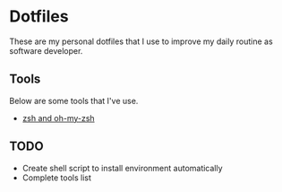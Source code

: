 # Dotfiles

These are my personal dotfiles that I use to improve my daily routine as software developer.

## Tools

Below are some tools that I've use.

* [zsh and oh-my-zsh](https://github.com/robbyrussell/oh-my-zsh/wiki)



## TODO
* Create shell script to install environment automatically
* Complete tools list
